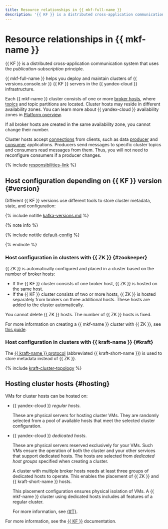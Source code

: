 ```yaml
---
title: Resource relationships in {{ mkf-full-name }}
description: '{{ KF }} is a distributed cross-application communication system that uses the _publication-subscription_ principle. With {{ mkf-full-name }}, you can deploy and maintain {{ KF }} {{ versions.console.str }} server clusters in the {{ yandex-cloud }} infrastructure. Each {{ mkf-name }} cluster consists of one or more broker hosts, where topics and topic partitions are located.'
---
```


# Resource relationships in {{ mkf-name }}

{{ KF }} is a distributed cross-application communication system that uses the _publication-subscription_ principle.

{{ mkf-full-name }} helps you deploy and maintain clusters of {{ versions.console.str }} {{ KF }} servers in the {{ yandex-cloud }} infrastructure.


Each {{ mkf-name }} cluster consists of one or more [broker hosts](brokers.md), where [topics](topics.md) and topic partitions are located. Cluster hosts may reside in different availability zones. You can learn more about {{ yandex-cloud }} availability zones in [Platform overview](../../overview/concepts/geo-scope.md).

If all broker hosts are created in the same availability zone, you cannot change their number.


Cluster hosts accept [connections](../operations/connect/clients.md) from clients, such as data [producer](producers-consumers.md) and [consumer](producers-consumers.md) applications. Producers send messages to specific cluster topics and consumers read messages from them. Thus, you will not need to reconfigure consumers if a producer changes.

{% include [responsibilities-link](../../_includes/mdb/responsibilities-link.md) %}

## Host configuration depending on {{ KF }} version {#version}

Different {{ KF }} versions use different tools to store cluster metadata, state, and configuration:

{% include notitle [kafka-versions.md](../../_includes/mdb/mkf/kafka-versions.md) %}

{% note info %}

{% include notitle [default-config](../../_includes/mdb/mkf/create-cluster.md#default-config) %}

{% endnote %}

### Host configuration in clusters with {{ ZK }} {#zookeeper}

{{ ZK }} is automatically configured and placed in a cluster based on the number of broker hosts:

* If the {{ KF }} cluster consists of one broker host, {{ ZK }} is hosted on the same host.
* If the {{ KF }} cluster consists of two or more hosts, {{ ZK }} is hosted separately from brokers on three additional hosts. These hosts are added to the cluster automatically.

You cannot delete {{ ZK }} hosts. The number of {{ ZK }} hosts is fixed.

For more information on creating a {{ mkf-name }} cluster with {{ ZK }}, see [this guide](../operations/cluster-create.md#create-cluster).

### Host configuration in clusters with {{ kraft-name }} {#kraft}

The [{{ kraft-name }} protocol](kraft.md) (abbreviated {{ kraft-short-name }}) is used to store metadata instead of {{ ZK }}.

{% include [kraft-cluster-topology](../../_includes/mdb/mkf/kraft-cluster-topology.md) %}

## Hosting cluster hosts {#hosting}

VMs for cluster hosts can be hosted on:
* {{ yandex-cloud }} *regular hosts*.

  These are physical servers for hosting cluster VMs. They are randomly selected from a pool of available hosts that meet the selected cluster configuration.


* {{ yandex-cloud }} *dedicated hosts*.


  These are physical servers reserved exclusively for your VMs. Such VMs ensure the operation of both the cluster and your other services that support dedicated hosts. The hosts are selected from *dedicated host groups* specified when creating a cluster.

  A cluster with multiple broker hosts needs at least three groups of dedicated hosts to operate. This enables the placement of {{ ZK }} and {{ kraft-short-name }} hosts.

  This placement configuration ensures physical isolation of VMs. A {{ mkf-name }} cluster using dedicated hosts includes all features of a regular cluster.

  For more information, see [{#T}](../../compute/concepts/dedicated-host.md).


For more information, see the [{{ KF }}](https://kafka.apache.org/intro) documentation.
